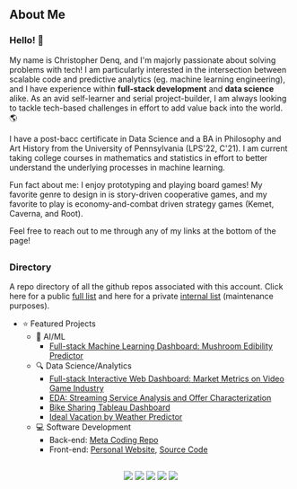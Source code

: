 ## About Me

### Hello! 👋 

My name is Christopher Denq, and I'm majorly passionate about solving problems with tech! I am particularly interested in the intersection between scalable code and predictive analytics (eg. machine learning engineering), and I have experience within **full-stack development** and **data science** alike. As an avid self-learner and serial project-builder, I am always looking to tackle tech-based challenges in effort to add value back into the world. 🌎 

I have a post-bacc certificate in Data Science and a BA in Philosophy and Art History from the University of Pennsylvania (LPS'22, C'21). I am current taking college courses in mathematics and statistics in effort to better understand the underlying processes in machine learning.

Fun fact about me: I enjoy prototyping and playing board games! My favorite genre to design in is story-driven cooperative games, and my favorite to play is economy-and-combat driven strategy games (Kemet, Caverna, and Root).

Feel free to reach out to me through any of my links at the bottom of the page!

##
### **Directory**

A repo directory of all the github repos associated with this account. Click here for a public [full list](https://github.com/cdenq/my-directory) and here for a private [internal list](https://github.com/cdenq/my-other-directory) (maintenance purposes).

- ⭐ Featured Projects
    - 🧠 AI/ML
        - [Full-stack Machine Learning Dashboard: Mushroom Edibility Predictor](https://github.com/cdenq/mushroom-edibility-predictor-web-app)
    - 🔍 Data Science/Analytics
        - [Full-stack Interactive Web Dashboard: Market Metrics on Video Game Industry](https://github.com/cdenq/web-dashboard-of-video-game-industry)
        - [EDA: Streaming Service Analysis and Offer Characterization](https://github.com/cdenq/streaming-service-analysis-and-offer-characterization)
        - [Bike Sharing Tableau Dashboard](https://github.com/cdenq/bike-sharing-tableau-dashboard)
        - [Ideal Vacation by Weather Predictor](https://github.com/cdenq/ideal-vacation-by-weather-predictor)
    - 💻 Software Development
        - Back-end: [Meta Coding Repo](https://github.com/cdenq/my-meta-coding-repo)
        - Front-end: [Personal Website](https://cdenq.github.io/), [Source Code](https://github.com/cdenq/cdenq.github.io)

##
<p align="center" width="100%">
  <a href="https://www.linkedin.com/in/christopherdenq/"><img src="https://img.shields.io/badge/linkedin-%230077B5.svg?&style=for-the-badge&logo=linkedin&logoColor=white"></a>
  <a href="https://github.com/cdenq"><img src="https://img.shields.io/badge/-Github-333?style=for-the-badge&logo=GitHub&logoColor=white"></a>
  <a href="mailto:christopherdenq@gmail.com"><img src="https://img.shields.io/badge/-Gmail-c14438?style=for-the-badge&logo=Gmail&logoColor=white"></a>
  <a href="https://cdenq.github.io/"><img src="https://img.shields.io/badge/website-343434?style=for-the-badge&logo=About.me&logoColor=white"></a>
  <a href="https://discordapp.com/users/122537517835616257"><img src="https://img.shields.io/badge/Discord-7289DA?style=for-the-badge&logo=discord&logoColor=white">
</p>
